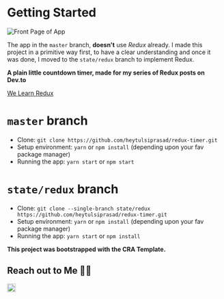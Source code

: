 # Getting Started

![Front Page of App](https://i.imgur.com/vhBFzGY.png)

The app in the `master` branch, **doesn't** use _Redux_ already. I made this project in a primitive way first, to have a clear
understanding and once it was done, I moved to the `state/redux` branch to implement Redux.

**A plain little countdown timer, made for my series of Redux posts on Dev.to**

[We Learn Redux](https://dev.to/heytulsiprasad/learn-enough-redux-to-get-started-with-your-projects-32ei)

# `master` branch

-   Clone: `git clone https://github.com/heytulsiprasad/redux-timer.git`
-   Setup environment: `yarn` or `npm install` (depending upon your fav package manager)
-   Running the app: `yarn start` or `npm start`

# `state/redux` branch

-   Clone: `git clone --single-branch state/redux https://github.com/heytulsiprasad/redux-timer.git`
-   Setup environment: `yarn` or `npm install` (depending upon your fav package manager)
-   Running the app: `yarn start` or `npm install`

**This project was bootstrapped with the CRA Template.**

## Reach out to Me 🙋‍♂️

<a href="https://twitter.com/heytulsiprasad">
  <img src="https://image.flaticon.com/icons/svg/1051/1051331.svg" alt="Twitter Profile" height="20" width="20">
</a>
